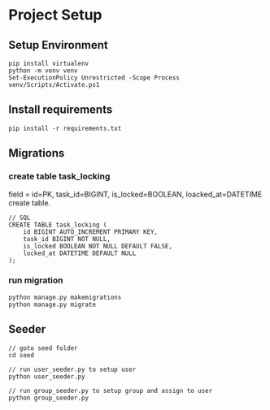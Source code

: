 # Project Setup
## Setup Environment
```pip install virtualenv
pip install virtualenv
python -m venv venv
Set-ExecutionPolicy Unrestricted -Scope Process
venv/Scripts/Activate.ps1
```

## Install requirements
```
pip install -r requirements.txt
```

## Migrations

### create table task_locking
field = id=PK, task_id=BIGINT, is_locked=BOOLEAN, loacked_at=DATETIME
create table.
```
// SQL
CREATE TABLE task_locking (
    id BIGINT AUTO_INCREMENT PRIMARY KEY,
    task_id BIGINT NOT NULL,
    is_locked BOOLEAN NOT NULL DEFAULT FALSE,
    locked_at DATETIME DEFAULT NULL
);
```

### run migration
```
python manage.py makemigrations
python manage.py migrate
```

## Seeder
```
// goto seed folder
cd seed

// run user_seeder.py to setup user
python user_seeder.py

// run group_seeder.py to setup group and assign to user
python group_seeder.py
```

